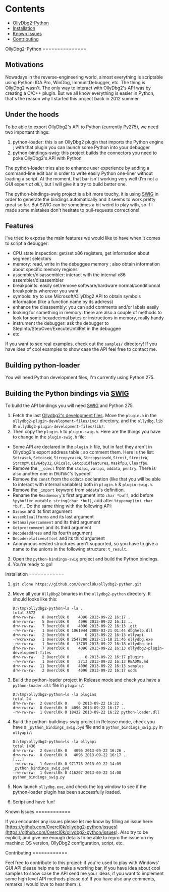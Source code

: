 Contents
===============
+ [OllyDbg2-Python](#OllyDbg2Python)
+ [Installation](#Installation)
+ [Known Issues](#KnownIssues)
+ [Contributing](#Contributing)

<a name="OllyDbg2Python"/>
OllyDbg2-Python
===============

Motivations
------------
Nowadays in the reverse-engineering world, almost everything is scriptable using Python: IDA Pro, WinDbg, ImmunitDebugger, etc. The thing is OllyDbg2 wasn't. The only way to interact with OllyDbg2's API was by creating a C/C++ plugin. But we all know everything is easier in Python, that's the reason why I started this project back in 2012 summer. 

Under the hoods
------------
To be able to export OllyDbg2's API to Python (currently Py275), we need two important things:

1. python-loader: this is an OllyDbg2 plugin that imports the Python engine ; with that plugin you can launch some Python into your debugger
2. python-bindings-swig: this project builds the connectors you need to poke OllyDbg2's API with Python

The python-loader tries also to enhance user experience by adding a command-line edit bar in order to write easily Python one-liner without loading a script. At the moment, that bar isn't working very well (I'm not a GUI expert *at all*.), but I will give it a try to build better one.

The python-bindings-swig project is a bit more touchy, it is using [SWIG](http://www.swig.org/) in order to generate the bindings automatically and it seems to work pretty great so far. But SWIG can be sometimes a bit weird to play with, so if I made some mistakes don't hesitate to pull-requests corrections!

Features
---------
I've tried to expose the main features we would like to have when it comes to script a debugger:

* CPU state inspection: get/set x86 registers, get information about segment selectors
* memory: read, write in the debuggee memory ; also obtain information about specific memory regions
* assembler/disassembler: interact with the internal x86 assembler/disassembler
* breakpoints: easily set/remove software/hardware normal/conditionnal breakpoints wherever you want
* symbols: try to use Microsoft/OllyDbg2 API to obtain symbols information (like a function name by its address)
* enhance the disassembly: you can add comments and/or labels easily
* looking for something in memory: there are also a couple of methods to look for some hexadecimal bytes or instructions in memory, really handy
* instrument the debugger: ask the debugger to StepInto/StepOver/ExecuteUntilRet in the debuggee
* etc.

If you want to see real examples, check out the `samples/` directory! If you have idea of cool examples to show case the API feel free to contact me.

Building python-loader
-----------------------

You will need Python development files, I'm currently using Python 275.

Building the Python bindings via [SWIG](http://www.swig.org/) 
-------------------------------------

To build the API bindings you will need [SWIG](http://www.swig.org/) and Python 275.

1. Fetch the last [Ollydbg2's development files](http://www.ollydbg.de/version2.html). Move the `plugin.h` in the `ollydbg2-plugin-development-files/inc/` directory, and the `ollydbg.lib` in `ollydbg2-plugin-development-files/lib/`.
2. Then copy the `plugin.h` to `plugin-swig.h`. Here are the things you have to change in the `plugin-swig.h` file:

 * Some API are declared in the `plugin.h` file, but in fact they aren't in Ollydbg2's export address table ; so comment them. Here is the list: `SetcaseA`, `SetcaseW`, `StrcopycaseA`, `StrcopycaseW`, `Strnst`, `StrnstrW`, `StrcmpW`, `Div64by32`, `CRCcalc`, `Getcpuidfeatures`, `Maskfpu`, `Clearfpu`.
 * Remove the `__cdecl` from the `stdapi`, `varapi`, `oddata`, `pentry`. There is also another one in `EMUFUNC`'s typedef.
 * Remove the `const` from the `oddata` declaration (like that you will be able to interact with internal variables) both in `plugin.h` & `plugin-swig.h`.
 * Remove the `_import` keyword from `oddata`'s definition.
 * Rename the `Readmemory`'s first argument into `char *buff`, add before `%pybuffer_mutable_string(char *buf)`, add after `%typemap(in) char *buf;`. Do the same thing with the following API:
  * `Disasm` and its first argument
  * `Assembleallforms` and its last argument
  * `Getanalysercomment` and its third argument
  * `Getproccomment` and its third argument
  * `Decodeaddress` and its fourth argument
  * `Decoderelativeoffset` and its third argument
 * Anonymous nested structures aren't supported, so you have to give a name to the unions in the following structure: `t_result`.

3. Open the `python-bindings-swig` project and build the Python bindings.
4. You're ready to go!

<a name="Installation"/>
Installation
============

1. `git clone https://github.com/0vercl0k/ollydbg2-python.git`
2. Move all your `OllyDbg2` binaries in the `ollydbg2-python` directory. It should looks like this:

    ```
    D:\tmp\ollydbg2-python>ls -la .
    total 3572
    drw-rw-rw-   8 0vercl0k 0    4096 2013-09-22 16:17 .
    drw-rw-rw-   5 0vercl0k 0    4096 2013-09-22 16:13 ..
    drw-rw-rw-   7 0vercl0k 0    4096 2013-09-22 16:13 .git
    -rw-rw-rw-   1 0vercl0k 0 1061944 2008-03-21 01:44 dbghelp.dll
    drw-rw-rw-   2 0vercl0k 0       0 2013-09-22 16:13 ollyapi
    -rwxrwxrwx   1 0vercl0k 0 2547200 2012-11-18 21:46 ollydbg.exe
    -rw-rw-rw-   1 0vercl0k 0   13705 2013-09-22 16:18 ollydbg.ini
    drw-rw-rw-   7 0vercl0k 0    4096 2013-09-22 16:13 ollydbg2-plugin-development-files
    drw-rw-rw-   2 0vercl0k 0       0 2013-09-22 16:17 plugins
    -rw-rw-rw-   1 0vercl0k 0    2713 2013-09-22 16:13 README.md
    drw-rw-rw-  11 0vercl0k 0    4096 2013-09-22 16:13 samples
    drw-rw-rw-   2 0vercl0k 0    4096 2013-09-22 16:17 udds
    ```

3. Build the python-loader project in Release mode and check you have a `python-loader.dll` file in `plugins/`:

    ```
    D:\tmp\ollydbg2-python>ls -la plugins
    total 24
    drw-rw-rw-  2 0vercl0k 0     0 2013-09-22 16:22 .
    drw-rw-rw-  8 0vercl0k 0  4096 2013-09-22 16:17 ..
    -rw-rw-rw-  1 0vercl0k 0 18432 2013-09-22 16:22 python-loader.dll
    ```

4. Build the python-buildings-swig project in Release mode, check you have a `_python_bindings_swig.pyd` file and a `python_bindings_swig.py` in `ollyapi/`:

    ```
    D:\tmp\ollydbg2-python>ls -la ollyapi
    total 1436
    drw-rw-rw-  2 0vercl0k 0   4096 2013-09-22 16:26 .
    drw-rw-rw-  8 0vercl0k 0   4096 2013-09-22 16:17 ..
    [...]
    -rw-rw-rw-  1 0vercl0k 0 971776 2013-09-22 14:09 _python_bindings_swig.pyd
    -rw-rw-rw-  1 0vercl0k 0 416207 2013-09-22 14:08 python_bindings_swig.py
    ```

5. Now launch `ollydbg.exe`, and check the log window to see if the python-loader plugin has been successfully loaded.
6. Script and have fun!

<a name="KnownIssues"/>
Known Issues
============

If you encounter any issues please let me know by filling an issue here: [https://github.com/0vercl0k/ollydbg2-python/issues](https://github.com/0vercl0k/ollydbg2-python/issues). Also try to be explicit, and give me enough details to be able to repro the issue on my machine: OS version, OllyDbg2 configuration, script, etc.

<a name="Contributing"/>
Contributing
============

Feel free to contribute to this project: if you're used to play with Windows' GUI API please help me to make a working bar, if you have idea about cool samples to show case the API send me your ideas, if you want to implement some high level API methods please do!
If you have also any comments, remarks I would love to hear them :).
